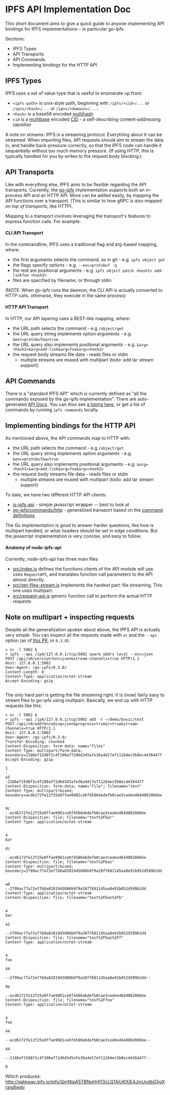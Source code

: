 # IPFS API Implementation Doc

This short document aims to give a quick guide to anyone implementing API
bindings for IPFS implementations-- in particular go-ipfs.

Sections:
- IPFS Types
- API Transports
- API Commands
- Implementing bindings for the HTTP API

## IPFS Types

IPFS uses a set of value type that is useful to enumerate up front:

- `<ipfs-path>` is unix-style path, beginning with `/ipfs/<cid>/...` or
  `/ipns/<hash>/...` or `/ipns/<domain>/...`.
- `<hash>` is a base58 encoded [multihash](https://github.com/multiformats/multihash)
- `cid` is a [multibase](https://github.com/multiformats/multibase) encoded
  [CID](https://github.com/ipld/cid) - a self-describing content-addressing identifier

A note on streams: IPFS is a streaming protocol. Everything about it can be
streamed. When importing files, API requests should aim to stream the data in,
and handle back-pressure correctly, so that the IPFS node can handle it
sequentially without too much memory pressure. (If using HTTP, this is typically
handled for you by writes to the request body blocking.)

## API Transports

Like with everything else, IPFS aims to be flexible regarding the API transports.
Currently, the [go-ipfs](https://github.com/fgeth/fg-ipfs) implementation supports
both an in-process API and an HTTP API. More can be added easily, by mapping the
API functions over a transport. (This is similar to how gRPC is also _mapped on
top of transports_, like HTTP).

Mapping to a transport involves leveraging the transport's features to express
function calls. For example:

#### CLI API Transport

In the commandline, IPFS uses a traditional flag and arg-based mapping, where:
- the first arguments selects the command, as in git - e.g. `ipfs object get`
- the flags specify options - e.g. `--enc=protobuf -q`
- the rest are positional arguments - e.g.
  `ipfs object patch <hash1> add-linkfoo <hash2>`
- files are specified by filename, or through stdin

(NOTE: When go-ipfs runs the daemon, the CLI API is actually converted to HTTP
calls. otherwise, they execute in the same process)

#### HTTP API Transport

In HTTP, our API layering uses a REST-like mapping, where:
- the URL path selects the command - e.g `/object/get`
- the URL query string implements option arguments - e.g. `&enc=protobuf&q=true`
- the URL query also implements positional arguments - e.g.
  `&arg=<hash1>&arg=add-link&arg=foo&arg=<hash2>`
- the request body streams file data - reads files or stdin
  - multiple streams are muxed with multipart (todo: add tar stream support)


## API Commands

There is a "standard IPFS API" which is currently defined as "all the commands
exposed by the go-ipfs implementation". There are auto-generated [API Docs](https://ipfs.io/docs/api/).
You can Also see [a listing here](https://git.io/v5KG1), or get a list of
commands by running `ipfs commands` locally.

## Implementing bindings for the HTTP API

As mentioned above, the API commands map to HTTP with:
- the URL path selects the command - e.g `/object/get`
- the URL query string implements option arguments - e.g. `&enc=protobuf&q=true`
- the URL query also implements positional arguments - e.g.
  `&arg=<hash1>&arg=add-link&arg=foo&arg=<hash2>`
- the request body streams file data - reads files or stdin
  - multiple streams are muxed with multipart (todo: add tar stream support)

To date, we have two different HTTP API clients:

- [js-ipfs-api](https://github.com/ipfs/js-ipfs-api) - simple javascript
  wrapper -- best to look at
- [go-ipfs/commands/http](https://git.io/v5KnB) -
  generalized transport based on the [command definitions](https://git.io/v5KnE)

The Go implementation is good to answer harder questions, like how is multipart
handled, or what headers should be set in edge conditions. But the javascript
implementation is very concise, and easy to follow.

#### Anatomy of node-ipfs-api

Currently, node-ipfs-api has three main files
- [src/index.js](https://git.io/v5Kn2) defines the functions clients of the API
  module will use. uses `RequestAPI`, and translates function call parameters to
  the API almost directly.
- [src/get-files-stream.js](https://git.io/v5Knr) implements the hardest part:
  file streaming. This one uses multipart.
- [src/request-api.js](https://git.io/v5KnP) generic function call to perform
  the actual HTTP requests

## Note on multipart + inspecting requests

Despite all the generalization spoken about above, the IPFS API is actually very
simple. You can inspect all the requests made with `nc` and the `--api` option
(as of [this PR](https://github.com/fgeth/fg-ipfs/pull/1598), or `0.3.8`):

```
> nc -l 5002 &
> ipfs --api /ip4/127.0.0.1/tcp/5002 swarm addrs local --enc=json
POST /api/v0/version?enc=json&stream-channels=true HTTP/1.1
Host: 127.0.0.1:5002
User-Agent: /go-ipfs/0.3.8/
Content-Length: 0
Content-Type: application/octet-stream
Accept-Encoding: gzip


```

The only hard part is getting the file streaming right. It is (now) fairly easy
to stream files to go-ipfs using multipart. Basically, we end up with HTTP
requests like this:

```
> nc -l 5002 &
> ipfs --api /ip4/127.0.0.1/tcp/5002 add -r ~/demo/basic/test
POST /api/v0/add?encoding=json&progress=true&r=true&stream-channels=true HTTP/1.1
Host: 127.0.0.1:5002
User-Agent: /go-ipfs/0.3.8/
Transfer-Encoding: chunked
Content-Disposition: form-data: name="files"
Content-Type: multipart/form-data; boundary=2186ef15d8f2c4f100af72d6d345afe36a4d17ef11264ec5b8ec4436447f
Accept-Encoding: gzip

1
-
e5
-2186ef15d8f2c4f100af72d6d345afe36a4d17ef11264ec5b8ec4436447f
Content-Disposition: form-data; name="file"; filename="test"
Content-Type: multipart/mixed; boundary=acdb172fe12f25e8ffae9981ce6f4580abdefb0cae3ceebe464d802866be


9c
--acdb172fe12f25e8ffae9981ce6f4580abdefb0cae3ceebe464d802866be
Content-Disposition: file; filename="test%2Fbar"
Content-Type: application/octet-stream


4
bar

dc

--acdb172fe12f25e8ffae9981ce6f4580abdefb0cae3ceebe464d802866be
Content-Disposition: file; filename="test%2Fbaz"
Content-Type: multipart/mixed; boundary=2799ac77a72ef7b8a0281945806b9f9a28f7681145aa8e91b052d599b2dd


a0
--2799ac77a72ef7b8a0281945806b9f9a28f7681145aa8e91b052d599b2dd
Content-Type: application/octet-stream
Content-Disposition: file; filename="test%2Fbaz%2Fb"


4
bar

a2

--2799ac77a72ef7b8a0281945806b9f9a28f7681145aa8e91b052d599b2dd
Content-Disposition: file; filename="test%2Fbaz%2Ff"
Content-Type: application/octet-stream


4
foo

44

--2799ac77a72ef7b8a0281945806b9f9a28f7681145aa8e91b052d599b2dd--

9e

--acdb172fe12f25e8ffae9981ce6f4580abdefb0cae3ceebe464d802866be
Content-Disposition: file; filename="test%2Ffoo"
Content-Type: application/octet-stream


4
foo

44

--acdb172fe12f25e8ffae9981ce6f4580abdefb0cae3ceebe464d802866be--

44

--2186ef15d8f2c4f100af72d6d345afe36a4d17ef11264ec5b8ec4436447f--

0

```

Which produces: http://gateway.ipfs.io/ipfs/QmNtpA5TBNqHrKf3cLQ1AiUKXiE4JmUodbG5gXrajg8wdv

